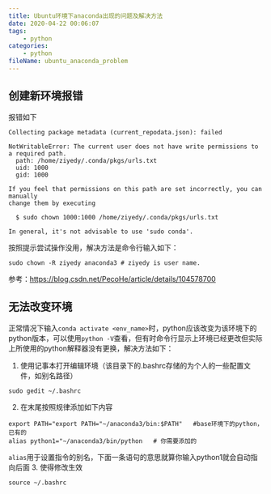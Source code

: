 ```yaml
---
title: Ubuntu环境下anaconda出现的问题及解决方法
date: 2020-04-22 00:06:07
tags:
    - python
categories:
    - python
fileName: ubuntu_anaconda_problem
---
```


## 创建新环境报错
报错如下
```
Collecting package metadata (current_repodata.json): failed

NotWritableError: The current user does not have write permissions to a required path.
  path: /home/ziyedy/.conda/pkgs/urls.txt
  uid: 1000
  gid: 1000

If you feel that permissions on this path are set incorrectly, you can manually
change them by executing

  $ sudo chown 1000:1000 /home/ziyedy/.conda/pkgs/urls.txt

In general, it's not advisable to use 'sudo conda'.

```
按照提示尝试操作没用，解决方法是命令行输入如下：
```
sudo chown -R ziyedy anaconda3 # ziyedy is user name.
```
参考：https://blog.csdn.net/PecoHe/article/details/104578700

## 无法改变环境
正常情况下输入`conda activate <env_name>`时，python应该改变为该环境下的python版本，可以使用`python -V`查看，但有时命令行显示上环境已经更改但实际上所使用的python解释器没有更换，解决方法如下：
1. 使用记事本打开编辑环境（该目录下的.bashrc存储的为个人的一些配置文件，如别名路径）
```
sudo gedit ~/.bashrc
```
2. 在末尾按照规律添加如下内容
```
export PATH="export PATH="~/anaconda3/bin:$PATH"   #base环境下的python，已有的
alias python1="~/anaconda3/bin/python   # 你需要添加的
```
`alias`用于设置指令的别名，下面一条语句的意思就算你输入python1就会自动指向后面
3. 使得修改生效
```
source ~/.bashrc
```
